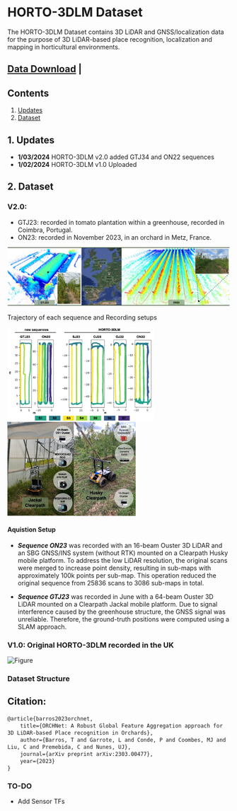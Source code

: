# HORTO-3DLM Dataset
The HORTO-3DLM Dataset contains 3D LiDAR and GNSS/localization data for the purpose of 3D LiDAR-based place recognition, localization and mapping in horticultural environments.

## [Data Download](https://nas-greenbotics.isr.uc.pt/drive/d/s/x4eZ5aPL96blS0i7xNKIl0iJOtkdU7QR/h3YJb7wuqCZpV9NNxgeITnGTRsDJeVNY-a7eAQXUnGQs#file_id=799704328662196403) | 

## Contents
1. [Updates](#1-updates)
2. [Dataset](#2-dataset)

## 1. Updates 
- **1/03/2024** HORTO-3DLM v2.0 added GTJ34 and ON22 sequences
- **1/02/2024** HORTO-3DLM v1.0 Uploaded


## 2. Dataset

### V2.0: 
- GTJ23: recorded in  tomato plantation within a greenhouse, recorded in Coimbra, Portugal.
- ON23: recorded in November 2023, in an orchard in Metz, France.

![Figure](figs/3dmap.jpg) 

Trajectory of each sequence and Recording setups
<p float="left">
  <img src="figs/sequences.jpg" width="330" />
  <img src="figs/robots.jpg" width="290" /> 
</p>

#### Aquistion Setup 
- ***Sequence ON23*** was recorded with an 16-beam Ouster 3D LiDAR and an SBG GNSS/INS system (without RTK) mounted on a Clearpath Husky mobile platform. To address the low LiDAR resolution, the original scans were merged to increase point density, resulting in sub-maps with approximately 100k points per sub-map. This operation reduced the original sequence from 25836 scans to 3086 sub-maps in total.

- ***Sequence GTJ23*** was recorded in June with a 64-beam Ouster 3D LiDAR mounted on a Clearpath Jackal mobile platform. Due to signal interference caused by the greenhouse structure, the GNSS signal was unreliable. Therefore, the ground-truth positions were computed using a SLAM approach.


 
### V1.0: Original HORTO-3DLM recorded in the UK

 ![Figure](figs/horto-3dlm.png)



### Dataset Structure


## Citation:
```
@article{barros2023orchnet,
    title={ORCHNet: A Robust Global Feature Aggregation approach for 3D LiDAR-based Place recognition in Orchards},
    author={Barros, T and Garrote, L and Conde, P and Coombes, MJ and Liu, C and Premebida, C and Nunes, UJ},
    journal={arXiv preprint arXiv:2303.00477},
    year={2023}
}
```


### TO-DO
- Add Sensor TFs
